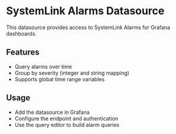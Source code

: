 # SystemLink Alarms Datasource

This datasource provides access to SystemLink Alarms for Grafana dashboards.

## Features
- Query alarms over time
- Group by severity (integer and string mapping)
- Supports global time range variables

## Usage
- Add the datasource in Grafana
- Configure the endpoint and authentication
- Use the query editor to build alarm queries
